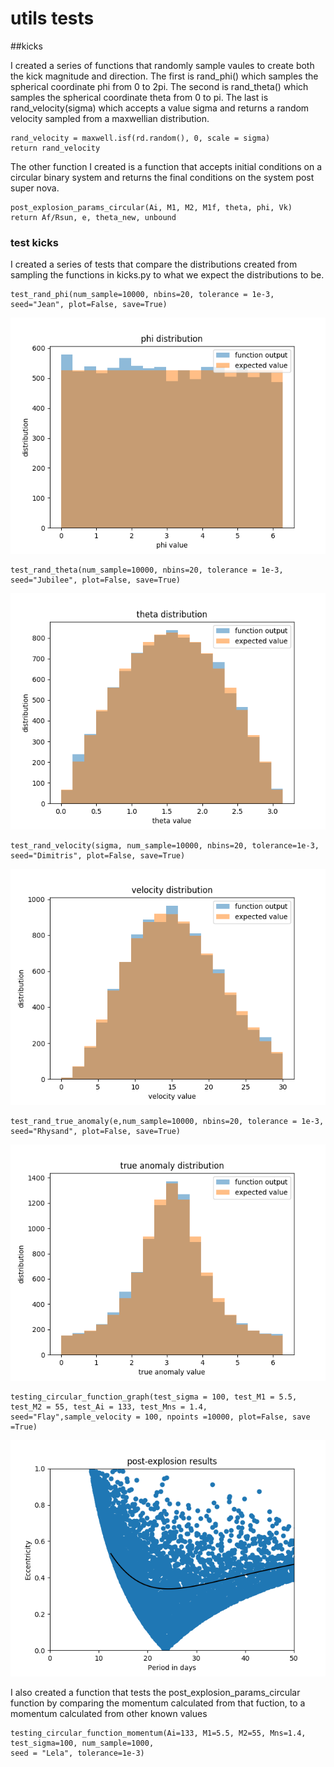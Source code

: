 # utils tests

##kicks

I created a series of functions that randomly sample vaules to create both the kick magnitude and direction. The first is rand_phi() which samples the spherical coordinate phi from 0 to 2pi. The second is rand_theta() which samples the spherical coordinate theta from 0 to pi. The last is rand_velocity(sigma) which accepts a value sigma and returns a random velocity sampled from a maxwellian distribution.
```  
rand_velocity = maxwell.isf(rd.random(), 0, scale = sigma)
return rand_velocity
```

The other function I created is a function that accepts initial conditions on a circular binary system and returns the final conditions on the system post super nova.
```
post_explosion_params_circular(Ai, M1, M2, M1f, theta, phi, Vk)
return Af/Rsun, e, theta_new, unbound
```
### test kicks

I created a series of tests that compare the distributions created from sampling the functions in kicks.py to what we expect the distributions to be.

```
test_rand_phi(num_sample=10000, nbins=20, tolerance = 1e-3, seed="Jean", plot=False, save=True)
```
![test phi](images/phi_distribution.png)


```
test_rand_theta(num_sample=10000, nbins=20, tolerance = 1e-3, seed="Jubilee", plot=False, save=True)
```
![test theta](images/theta_distribution.png)


```
test_rand_velocity(sigma, num_sample=10000, nbins=20, tolerance=1e-3, seed="Dimitris", plot=False, save=True)
```
![test velocity](images/velocity_distribution(sigma=10).png)

```
test_rand_true_anomaly(e,num_sample=10000, nbins=20, tolerance = 1e-3, seed="Rhysand", plot=False, save=True)
```
![test rand_true_anomaly](images/true_anomaly_distribution.png)

```
testing_circular_function_graph(test_sigma = 100, test_M1 = 5.5, test_M2 = 55, test_Ai = 133, test_Mns = 1.4, seed="Flay",sample_velocity = 100, npoints =10000, plot=False, save =True)
```
![test post_explosion_circular](images/post_explosion_circular_graph.png)


I also created a function that tests the post_explosion_params_circular function by comparing the momentum calculated from that fuction, to a momentum calculated from other known values
```
testing_circular_function_momentum(Ai=133, M1=5.5, M2=55, Mns=1.4, test_sigma=100, num_sample=1000, 
seed = "Lela", tolerance=1e-3)
```
